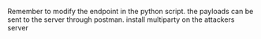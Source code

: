 Remember to modify the endpoint in the python script. the payloads can be sent to the server through postman. install multiparty on the attackers server
